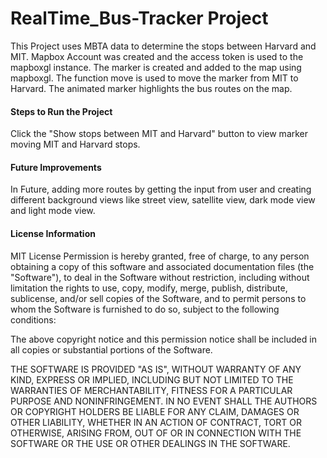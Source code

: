 # RealTime_Bus-Tracker Project

This Project uses MBTA data to determine the stops between Harvard and MIT. Mapbox Account was created and the access token is used to the mapboxgl instance. The marker is created and added to the map using mapboxgl. The function move is used to move the marker from MIT to Harvard. The animated marker highlights the bus routes on the map.

#### Steps to Run the Project

Click the "Show stops between MIT and Harvard" button to view marker moving MIT and Harvard stops.

#### Future Improvements

In Future, adding more routes by getting the input from user and creating different background views like street view, satellite view, dark mode view and light mode view.

#### License Information

MIT License
Permission is hereby granted, free of charge, to any person obtaining a copy
of this software and associated documentation files (the "Software"), to deal
in the Software without restriction, including without limitation the rights
to use, copy, modify, merge, publish, distribute, sublicense, and/or sell
copies of the Software, and to permit persons to whom the Software is
furnished to do so, subject to the following conditions:

The above copyright notice and this permission notice shall be included in all
copies or substantial portions of the Software.

THE SOFTWARE IS PROVIDED "AS IS", WITHOUT WARRANTY OF ANY KIND, EXPRESS OR
IMPLIED, INCLUDING BUT NOT LIMITED TO THE WARRANTIES OF MERCHANTABILITY,
FITNESS FOR A PARTICULAR PURPOSE AND NONINFRINGEMENT. IN NO EVENT SHALL THE
AUTHORS OR COPYRIGHT HOLDERS BE LIABLE FOR ANY CLAIM, DAMAGES OR OTHER
LIABILITY, WHETHER IN AN ACTION OF CONTRACT, TORT OR OTHERWISE, ARISING FROM,
OUT OF OR IN CONNECTION WITH THE SOFTWARE OR THE USE OR OTHER DEALINGS IN THE
SOFTWARE.

